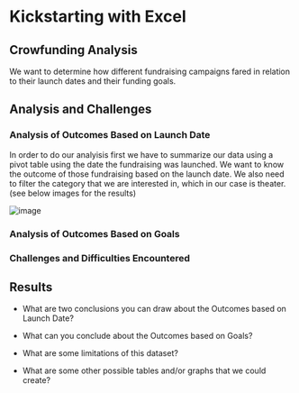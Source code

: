 # Kickstarting with Excel

## Crowfunding Analysis

 We want to determine how different fundraising campaigns fared in relation to their launch dates and their funding goals. 

## Analysis and Challenges

### Analysis of Outcomes Based on Launch Date

In order to do our analyisis first we have to summarize our data using a pivot table using the date the fundraising was launched. We want to know the outcome of those fundraising based on the launch date. We also need to filter the category that we are interested in, which in our case is theater. 
(see below images for the results)

![image](https://user-images.githubusercontent.com/99451833/154864221-5cf89631-6ca0-494f-9de6-4c227621db9d.png)





### Analysis of Outcomes Based on Goals

### Challenges and Difficulties Encountered

## Results

- What are two conclusions you can draw about the Outcomes based on Launch Date?

- What can you conclude about the Outcomes based on Goals?

- What are some limitations of this dataset?

- What are some other possible tables and/or graphs that we could create?
